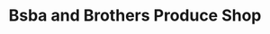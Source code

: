 ---
title: "Bsba and Brothers Produce Shop"
url: /densambadu/bsba-and-brothers-produce-shop/
shop: farm
---
